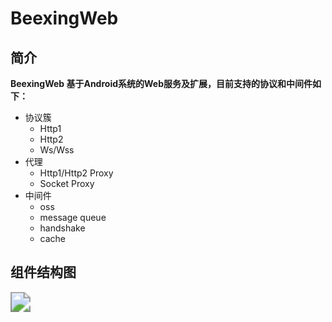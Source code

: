 # BeexingWeb
## 简介

**BeexingWeb 基于Android系统的Web服务及扩展，目前支持的协议和中间件如下：**

* 协议簇
  * Http1
  * Http2
  * Ws/Wss
* 代理
  * Http1/Http2 Proxy
  * Socket Proxy
* 中间件
  * oss
  * message queue
  * handshake
  * cache

## 组件结构图

<img src="http://assets.processon.com/chart_image/600e8847e0b34d3f9b7d1dc5.png" style="zoom: 200%;" />

